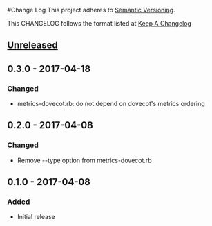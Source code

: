 #Change Log
This project adheres to [Semantic Versioning](http://semver.org/).

This CHANGELOG follows the format listed at [Keep A Changelog](http://keepachangelog.com/)

## [Unreleased]

## 0.3.0 - 2017-04-18
### Changed
- metrics-dovecot.rb: do not depend on dovecot's metrics ordering

## 0.2.0 - 2017-04-08
### Changed
- Remove --type option from metrics-dovecot.rb

## 0.1.0 - 2017-04-08
### Added
- Initial release

[Unreleased]: https://github.com/ushis/sensu-plugins-dovecot/compare/0.3.0...HEAD
[0.3.0]: https://github.com/ushis/sensu-plugins-dovecot/compare/0.2.0...0.3.0
[0.2.0]: https://github.com/ushis/sensu-plugins-dovecot/compare/0.1.0...0.2.0
